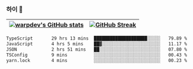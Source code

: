 
### 하이 👋
[![warpdev's GitHub stats](https://github-readme-stats.vercel.app/api?username=warpdev&show_icons=true&theme=vue-dark)](#) |[![GitHub Streak](https://github-readme-streak-stats.herokuapp.com/?user=warpdev&theme=dark)](#)
--- | --- |
<!--START_SECTION:waka-->

```txt
TypeScript       29 hrs 13 mins  ████████████████████░░░░░   79.89 %
JavaScript       4 hrs 5 mins    ██▓░░░░░░░░░░░░░░░░░░░░░░   11.17 %
JSON             2 hrs 51 mins   ██░░░░░░░░░░░░░░░░░░░░░░░   07.80 %
TSConfig         9 mins          ░░░░░░░░░░░░░░░░░░░░░░░░░   00.43 %
yarn.lock        4 mins          ░░░░░░░░░░░░░░░░░░░░░░░░░   00.23 %
```

<!--END_SECTION:waka-->

<!--
**warpdev/warpdev** is a ✨ _special_ ✨ repository because its `README.md` (this file) appears on your GitHub profile.

Here are some ideas to get you started:

- 🔭 I’m currently working on ...
- 🌱 I’m currently learning ...
- 👯 I’m looking to collaborate on ...
- 🤔 I’m looking for help with ...
- 💬 Ask me about ...
- 📫 How to reach me: ...
- 😄 Pronouns: ...
- ⚡ Fun fact: ...
-->
